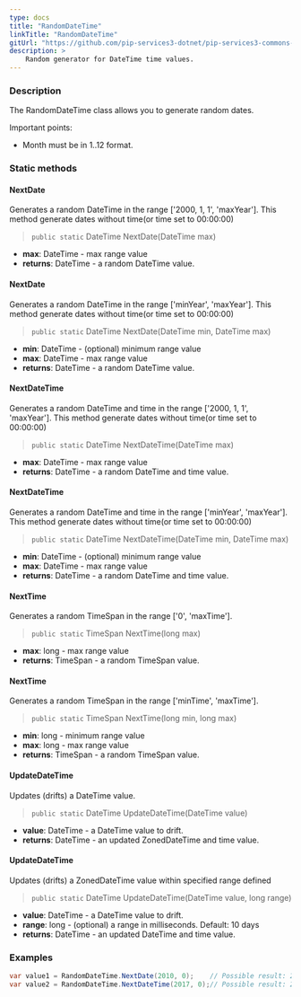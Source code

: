 ```yaml
---
type: docs
title: "RandomDateTime"
linkTitle: "RandomDateTime"
gitUrl: "https://github.com/pip-services3-dotnet/pip-services3-commons-dotnet"
description: >
    Random generator for DateTime time values.
---
```


### Description

The RandomDateTime class allows you to generate random dates.

Important points:

- Month must be in 1..12 format.

### Static methods

#### NextDate
Generates a random DateTime in the range ['2000, 1, 1', 'maxYear']. 
This method generate dates without time(or time set to 00:00:00)

> `public static` DateTime NextDate(DateTime max)

- **max**: DateTime  - max range value
- **returns**: DateTime  - a random DateTime value.

#### NextDate
Generates a random DateTime in the range ['minYear', 'maxYear']. 
This method generate dates without time(or time set to 00:00:00)

> `public static` DateTime  NextDate(DateTime min, DateTime max)

- **min**: DateTime  - (optional) minimum range value
- **max**: DateTime  - max range value
- **returns**: DateTime  - a random DateTime value.

#### NextDateTime
Generates a random DateTime and time in the range ['2000, 1, 1', 'maxYear']. 
This method generate dates without time(or time set to 00:00:00)

> `public static` DateTime NextDateTime(DateTime max)

- **max**: DateTime - max range value
- **returns**: DateTime - a random DateTime and time value.

#### NextDateTime
Generates a random DateTime and time in the range ['minYear', 'maxYear']. 
This method generate dates without time(or time set to 00:00:00)

> `public static` DateTime NextDateTime(DateTime min, DateTime max)

- **min**: DateTime - (optional) minimum range value
- **max**: DateTime - max range value
- **returns**: DateTime - a random DateTime and time value.


#### NextTime
Generates a random TimeSpan in the range ['0', 'maxTime']. 

> `public static` TimeSpan NextTime(long max)

- **max**: long - max range value
- **returns**: TimeSpan - a random TimeSpan value.


#### NextTime
Generates a random TimeSpan in the range ['minTime', 'maxTime']. 

> `public static` TimeSpan NextTime(long min, long max)

- **min**: long - minimum range value
- **max**: long - max range value
- **returns**: TimeSpan - a random TimeSpan value.


#### UpdateDateTime
Updates (drifts) a DateTime value.

> `public static` DateTime UpdateDateTime(DateTime value)

- **value**: DateTime - a DateTime value to drift.
- **returns**: DateTime - an updated ZonedDateTime and time value.


#### UpdateDateTime
Updates (drifts) a ZonedDateTime value within specified range defined

> `public static` DateTime UpdateDateTime(DateTime value, long range)

- **value**: DateTime - a DateTime value to drift.
- **range**: long  - (optional) a range in milliseconds. Default: 10 days
- **returns**: DateTime - an updated DateTime and time value.

### Examples

```cs
var value1 = RandomDateTime.NextDate(2010, 0);    // Possible result: 2008-01-03
var value2 = RandomDateTime.NextDateTime(2017, 0);// Possible result: 20017-03-11 11:20:32

```
